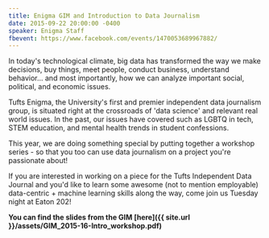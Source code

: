 ```yaml
---
title: Enigma GIM and Introduction to Data Journalism
date: 2015-09-22 20:00:00 -0400
speaker: Enigma Staff
fbevent: https://www.facebook.com/events/1470053689967882/
---
```


In today's technological climate, big data has transformed the way we make decisions, buy things, meet people, conduct business, understand behavior... and most importantly, how we can analyze important social, political, and economic issues.

Tufts Enigma, the University's first and premier independent data journalism group, is situated right at the crossroads of 'data science' and relevant real world issues. In the past, our issues have covered such as LGBTQ in tech, STEM education, and mental health trends in student confessions. 

This year, we are doing something special by putting together a workshop series - so that you too can use data journalism on a project you're passionate about! 

If you are interested in working on a piece for the Tufts Independent Data Journal and you'd like to learn some awesome (not to mention employable) data-centric + machine learning skills along the way, come join us Tuesday night at Eaton 202!

**You can find the slides from the GIM [here]({{ site.url }}/assets/GIM_2015-16-Intro_workshop.pdf)**
